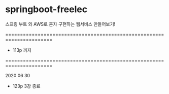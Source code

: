 # springboot-freelec
스프링 부트 와 AWS로 혼자 구현하는 웹서비스 만들어보기!

======================================================================

- 113p 까지

======================================================================

2020 06 30

- 123p 3강 종료

